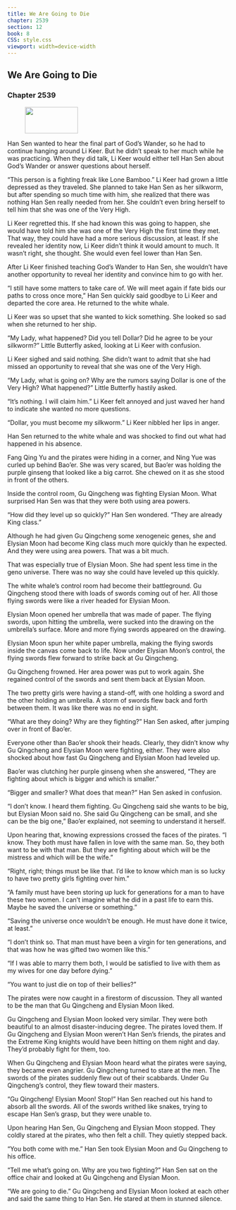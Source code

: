 ```yaml
---
title: We Are Going to Die
chapter: 2539
section: 12
book: 8
CSS: style.css
viewport: width=device-width
---
```


## We Are Going to Die

### Chapter 2539

<figure>
	<img src="../Images/gem.gif" alt="" id="gem" width="120" height="60" />
</figure>

Han Sen wanted to hear the final part of God’s Wander, so he had to continue hanging around Li Keer. But he didn’t speak to her much while he was practicing. When they did talk, Li Keer would either tell Han Sen about God’s Wander or answer questions about herself.

“This person is a fighting freak like Lone Bamboo.” Li Keer had grown a little depressed as they traveled. She planned to take Han Sen as her silkworm, but after spending so much time with him, she realized that there was nothing Han Sen really needed from her. She couldn’t even bring herself to tell him that she was one of the Very High.

Li Keer regretted this. If she had known this was going to happen, she would have told him she was one of the Very High the first time they met. That way, they could have had a more serious discussion, at least. If she revealed her identity now, Li Keer didn’t think it would amount to much. It wasn’t right, she thought. She would even feel lower than Han Sen.

After Li Keer finished teaching God’s Wander to Han Sen, she wouldn’t have another opportunity to reveal her identity and convince him to go with her.

“I still have some matters to take care of. We will meet again if fate bids our paths to cross once more,” Han Sen quickly said goodbye to Li Keer and departed the core area. He returned to the white whale.

Li Keer was so upset that she wanted to kick something. She looked so sad when she returned to her ship.

“My Lady, what happened? Did you tell Dollar? Did he agree to be your silkworm?” Little Butterfly asked, looking at Li Keer with confusion.

Li Keer sighed and said nothing. She didn’t want to admit that she had missed an opportunity to reveal that she was one of the Very High.

“My Lady, what is going on? Why are the rumors saying Dollar is one of the Very High? What happened?” Little Butterfly hastily asked.

“It’s nothing. I will claim him.” Li Keer felt annoyed and just waved her hand to indicate she wanted no more questions.

“Dollar, you must become my silkworm.” Li Keer nibbled her lips in anger.

Han Sen returned to the white whale and was shocked to find out what had happened in his absence.

Fang Qing Yu and the pirates were hiding in a corner, and Ning Yue was curled up behind Bao’er. She was very scared, but Bao’er was holding the purple ginseng that looked like a big carrot. She chewed on it as she stood in front of the others.

Inside the control room, Gu Qingcheng was fighting Elysian Moon. What surprised Han Sen was that they were both using area powers.

“How did they level up so quickly?” Han Sen wondered. “They are already King class.”

Although he had given Gu Qingcheng some xenogeneic genes, she and Elysian Moon had become King class much more quickly than he expected. And they were using area powers. That was a bit much.

That was especially true of Elysian Moon. She had spent less time in the geno universe. There was no way she could have leveled up this quickly.

The white whale’s control room had become their battleground. Gu Qingcheng stood there with loads of swords coming out of her. All those flying swords were like a river headed for Elysian Moon.

Elysian Moon opened her umbrella that was made of paper. The flying swords, upon hitting the umbrella, were sucked into the drawing on the umbrella’s surface. More and more flying swords appeared on the drawing.

Elysian Moon spun her white paper umbrella, making the flying swords inside the canvas come back to life. Now under Elysian Moon’s control, the flying swords flew forward to strike back at Gu Qingcheng.

Gu Qingcheng frowned. Her area power was put to work again. She regained control of the swords and sent them back at Elysian Moon.

The two pretty girls were having a stand-off, with one holding a sword and the other holding an umbrella. A storm of swords flew back and forth between them. It was like there was no end in sight.

“What are they doing? Why are they fighting?” Han Sen asked, after jumping over in front of Bao’er.

Everyone other than Bao’er shook their heads. Clearly, they didn’t know why Gu Qingcheng and Elysian Moon were fighting, either. They were also shocked about how fast Gu Qingcheng and Elysian Moon had leveled up.

Bao’er was clutching her purple ginseng when she answered, “They are fighting about which is bigger and which is smaller.”

“Bigger and smaller? What does that mean?” Han Sen asked in confusion.

“I don’t know. I heard them fighting. Gu Qingcheng said she wants to be big, but Elysian Moon said no. She said Gu Qingcheng can be small, and she can be the big one,” Bao’er explained, not seeming to understand it herself.

Upon hearing that, knowing expressions crossed the faces of the pirates. “I know. They both must have fallen in love with the same man. So, they both want to be with that man. But they are fighting about which will be the mistress and which will be the wife.”

“Right, right; things must be like that. I’d like to know which man is so lucky to have two pretty girls fighting over him.”

“A family must have been storing up luck for generations for a man to have these two women. I can’t imagine what he did in a past life to earn this. Maybe he saved the universe or something.”

“Saving the universe once wouldn’t be enough. He must have done it twice, at least.”

“I don’t think so. That man must have been a virgin for ten generations, and that was how he was gifted two women like this.”

“If I was able to marry them both, I would be satisfied to live with them as my wives for one day before dying.”

“You want to just die on top of their bellies?”

The pirates were now caught in a firestorm of discussion. They all wanted to be the man that Gu Qingcheng and Elysian Moon liked.

Gu Qingcheng and Elysian Moon looked very similar. They were both beautiful to an almost disaster-inducing degree. The pirates loved them. If Gu Qingcheng and Elysian Moon weren’t Han Sen’s friends, the pirates and the Extreme King knights would have been hitting on them night and day. They’d probably fight for them, too.

When Gu Qingcheng and Elysian Moon heard what the pirates were saying, they became even angrier. Gu Qingcheng turned to stare at the men. The swords of the pirates suddenly flew out of their scabbards. Under Gu Qingcheng’s control, they flew toward their masters.

“Gu Qingcheng! Elysian Moon! Stop!” Han Sen reached out his hand to absorb all the swords. All of the swords writhed like snakes, trying to escape Han Sen’s grasp, but they were unable to.

Upon hearing Han Sen, Gu Qingcheng and Elysian Moon stopped. They coldly stared at the pirates, who then felt a chill. They quietly stepped back.

“You both come with me.” Han Sen took Elysian Moon and Gu Qingcheng to his office.

“Tell me what’s going on. Why are you two fighting?” Han Sen sat on the office chair and looked at Gu Qingcheng and Elysian Moon.

“We are going to die.” Gu Qingcheng and Elysian Moon looked at each other and said the same thing to Han Sen. He stared at them in stunned silence.
